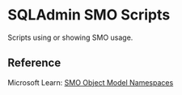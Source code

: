 # SQLAdmin SMO Scripts

Scripts using or showing SMO usage.

## Reference

Microsoft Learn: [SMO Object Model Namespaces](https://learn.microsoft.com/en-us/sql/relational-databases/server-management-objects-smo/smo-object-model-namespaces)

